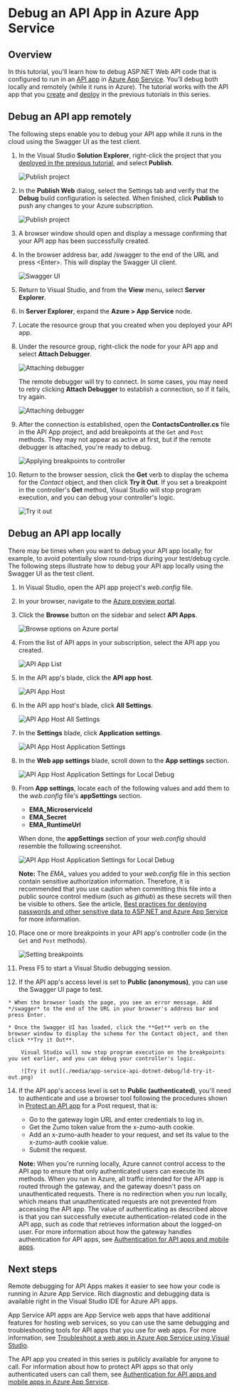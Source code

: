 <properties 
	pageTitle="Debug an API App in Azure App Service" 
	description="Learn how to debug an API App while it runs in Azure App Service, using Visual Studio." 
	services="app-service\api" 
	documentationCenter=".net" 
	authors="bradygaster" 
	manager="wpickett" 
	editor="jimbe"/>

<tags 
	ms.service="app-service-api" 
	ms.workload="web" 
	ms.tgt_pltfrm="dotnet" 
	ms.devlang="na" 
	ms.topic="article" 
	ms.date="07/08/2015" 
	ms.author="bradyg;tarcher"/>

# Debug an API App in Azure App Service

## Overview

In this tutorial, you'll learn how to debug ASP.NET Web API code that is configured to run in an [API app](app-service-api-apps-why-best-platform.md) in [Azure App Service](../app-service/app-service-value-prop-what-is.md). You’ll debug both locally and remotely (while it runs in Azure). The tutorial works with the API app that you [create](app-service-dotnet-create-api-app.md) and [deploy](app-service-dotnet-deploy-api-app.md) in the previous tutorials in this series.

## Debug an API app remotely 

The following steps enable you to debug your API app while it runs in the cloud using the Swagger UI as the test client.

1. In the Visual Studio **Solution Explorer**, right-click the project that you [deployed in the previous tutorial](app-service-dotnet-deploy-api-app.md), and select **Publish**.

	![Publish project](./media/app-service-api-dotnet-debug/rd-publish.png)

2. In the **Publish Web** dialog, select the Settings tab and verify that the **Debug** build configuration is selected. When finished, click **Publish** to push any changes to your Azure subscription.

	![Publish project](./media/app-service-api-dotnet-debug/rd-debug-publish.png)

3. A browser window should open and display a message confirming that your API app has been successfully created.

4. In the browser address bar, add /swagger to the end of the URL and press &lt;Enter>. This will display the Swagger UI client.

	![Swagger UI](./media/app-service-api-dotnet-debug/rd-swagger-ui.png)

5. Return to Visual Studio, and from the **View** menu, select **Server Explorer**. 

6. In **Server Explorer**, expand the **Azure > App Service** node. 

7. Locate the resource group that you created when you deployed your API app. 

8. Under the resource group, right-click the node for your API app and select **Attach Debugger**. 

	![Attaching debugger](./media/app-service-api-dotnet-debug/rd-attach-debugger.png)

	The remote debugger will try to connect. In some cases, you may need to retry clicking **Attach Debugger** to establish a connection, so if it fails, try again.

	![Attaching debugger](./media/app-service-api-dotnet-debug/rd-attaching.png)

9. After the connection is established, open the **ContactsController.cs** file in the API App project, and add breakpoints at the `Get` and `Post` methods. They may not appear as active at first, but if the remote debugger is attached, you're ready to debug. 

	![Applying breakpoints to controller](./media/app-service-api-dotnet-debug/rd-breakpoints.png)

10. Return to the browser session, click the **Get** verb to display the schema for the *Contact* object, and then click **Try it Out**. If you set a breakpoint in the controller's **Get** method, Visual Studio will stop program execution, and you can debug your controller's logic. 

	![Try it out](./media/app-service-api-dotnet-debug/rd-try-it-out.png)

## Debug an API app locally 

There may be times when you want to debug your API app locally; for example, to avoid potentially slow round-trips during your test/debug cycle. The following steps illustrate how to debug your API app locally using the Swagger UI  as the test client.

1. In Visual Studio, open the API app project's *web.config* file. 
 
2. In your browser, navigate to the [Azure preview portal](https://portal.azure.com). 

3. Click the **Browse** button on the sidebar and select **API Apps**. 

	![Browse options on Azure portal](./media/app-service-api-dotnet-debug/ld-browse.png)

4. From the list of API apps in your subscription, select the API app you created.

	![API App List](./media/app-service-api-dotnet-debug/ld-api-app-list.png)

5. In the API app's blade, click the **API app host**.

	![API App Host](./media/app-service-api-dotnet-debug/ld-api-app-blade-api-app-host.png)

6. In the API app host's blade, click **All Settings**.

	![API App Host All Settings](./media/app-service-api-dotnet-debug/ld-api-app-host-all-settings.png)

7. In the **Settings** blade, click **Application settings**.

	![API App Host Application Settings](./media/app-service-api-dotnet-debug/ld-application-settings.png)

8. In the **Web app settings** blade, scroll down to the **App settings** section.

	![API App Host Application Settings for Local Debug](./media/app-service-api-dotnet-debug/ld-app-settings-for-local-debugging.png)

9. From **App settings**, locate each of the following values and add them to the *web.config* file's **appSettings** section.
	- **EMA\_MicroserviceId**
	- **EMA\_Secret**
	- **EMA\_RuntimeUrl**

	When done, the **appSettings** section of your *web.config* should resemble the following screenshot.

	![API App Host Application Settings for Local Debug](./media/app-service-api-dotnet-debug/ld-debug-settings.png)

	**Note:** The *EMA_* values you added to your *web.config* file in this section contain sensitive authorization information. Therefore, it is recommended that you use caution when committing this file into a public source control medium (such as *github*) as these secrets will then be visible to others. See the article, [Best practices for deploying passwords and other sensitive data to ASP.NET and Azure App Service](http://www.asp.net/identity/overview/features-api/best-practices-for-deploying-passwords-and-other-sensitive-data-to-aspnet-and-azure) for more information.   

10. Place one or more breakpoints in your API app's controller code (in the `Get` and `Post` methods).

	![Setting breakpoints](./media/app-service-api-dotnet-debug/ld-breakpoints.png)

11. Press F5 to start a Visual Studio debugging session.
 
13.  If the API app's access level is set to **Public (anonymous)**, you can use the Swagger UI page to test.

	* When the browser loads the page, you see an error message. Add */swagger* to the end of the URL in your browser's address bar and press Enter.

	* Once the Swagger UI has loaded, click the **Get** verb on the browser window to display the schema for the Contact object, and then click **Try it Out**.

		Visual Studio will now stop program execution on the breakpoints you set earlier, and you can debug your controller's logic. 

		![Try it out](./media/app-service-api-dotnet-debug/ld-try-it-out.png)

14.	If the API app's access level is set to **Public (authenticated)**, you'll need to authenticate and use a browser tool following the procedures shown in [Protect an API app](app-service-api-dotnet-add-authentication.md#use-postman-to-send-a-post-request) for a Post request, that is:

	* Go to the gateway login URL and enter credentials to log in.
	* Get the Zumo token value from the x-zumo-auth cookie.
	* Add an x-zumo-auth header to your request, and set its value to the x-zumo-auth cookie value.
	* Submit the request.

	**Note:** When you're running locally, Azure cannot control access to the API app to ensure that only authenticated users can execute its methods. When you run in Azure, all traffic intended for the API app is routed through the gateway, and the gateway doesn't pass on unauthenticated requests. There is no redirection when you run locally, which means that unauthenticated requests are not prevented from accessing the API app.  The value of authenticating as described above is that you can successfully execute authentication-related code in the API app, such as code that retrieves information about the logged-on user. For more information about how the gateway handles authentication for API apps, see [Authentication for API apps and mobile apps](../app-service/app-service-authentication-overview.md#azure-app-service-gateway).

## Next steps

Remote debugging for API Apps makes it easier to see how your code is running in Azure App Service. Rich diagnostic and debugging data is available right in the Visual Studio IDE for Azure API apps. 

App Service API apps are App Service web apps that have additional features for hosting web services, so you can use the same debugging and troubleshooting tools for API apps that you use for web apps.  For more information, see [Troubleshoot a web app in Azure App Service using Visual Studio](../app-service-web/web-sites-dotnet-troubleshoot-visual-studio.md). 

The API app you created in this series is publicly available for anyone to call. For information about how to protect API apps so that only authenticated users can call them, see [Authentication for API apps and mobile apps in Azure App Service](../app-service/app-service-authentication-overview.md).
 

